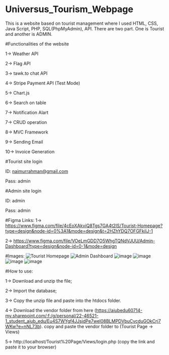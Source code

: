 # Universus_Tourism_Webpage

This is a website based on tourist management where I used HTML, CSS, Java Script, PHP, SQL(PhpMyAdmin), API. There are two part. One is Tourist and another is ADMIN.

#Functionalities of the website

1-> Weather API

2-> Flag API

3-> tawk.to chat API

4-> Stripe Payment API (Test Mode)

5-> Chart.js

6-> Search on table

7-> Notification Alart

7-> CRUD operation

8-> MVC Framework

9-> Sending Email

10-> Invoice Generation

#Tourist site login

ID: naimurrahman@gmail.com

Pass: admin

#Admin site login

ID: admin

Pass: admin

#Figma Links:
1-> https://www.figma.com/file/4cEoXAkviQ8Tgs7GA4t2IS/Tourist-Homepage?type=design&node-id=0%3A1&mode=design&t=2HZhYDQ7OFGFkiIJ-1

2-> https://www.figma.com/file/VOeLmGDD7O5WhgTQNdVJUU/Admin-Dashboard?type=design&node-id=0-1&mode=design

#Images:
![Tourist Homepage](https://github.com/EtherSphere01/Universus_Tourism_Webpage/assets/84018165/0351294f-403d-471c-b882-7e78438a89d0)
![Admin Dashboard](https://github.com/EtherSphere01/Universus_Tourism_Webpage/assets/84018165/9f2b9ae7-0e1d-44ec-97d4-80fe7b7461f2)
![image](https://github.com/EtherSphere01/Universus_Tourism_Webpage/assets/84018165/f1c03f0e-3936-4850-a131-ecab4b312f8e)
![image](https://github.com/EtherSphere01/Universus_Tourism_Webpage/assets/84018165/7207d2fd-280c-43ed-a93b-b247bd057e10)
![image](https://github.com/EtherSphere01/Universus_Tourism_Webpage/assets/84018165/da576c8d-4d78-4534-ad75-0b66bb70076d)
![image](https://github.com/EtherSphere01/Universus_Tourism_Webpage/assets/84018165/78877851-93ce-4299-943c-3c561c1950b7)

#How to use:

1-> Download and unzip the file;

2-> Import the database;

3-> Copy the unzip file and paste into the htdocs folder.

4-> Download the vendor folder from here (https://aiubedu60714-my.sharepoint.com/:f:/g/personal/22-46521-1_student_aiub_edu/Eu4S7WYgf4JJsjdPe7wel08BLMPDVbuCvcduGOkCrj7WKw?e=nNL73b). copy and paste the vendor folder to (Tourist Page -> Views)

5-> http://localhost/Tourist%20Page/Views/login.php (copy the link and paste it to your browser)
